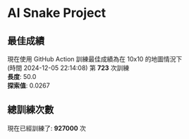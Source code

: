 
# AI Snake Project

## **最佳成績**






















































































































































































































































現在使用 GitHub Action 訓練最佳成績為在 10x10 的地圖情況下  
(時間 2024-12-05 22:14:08) 第 **723** 次訓練  
**長度**: 50.0  
**探索值**: 0.0267













































































































































































































































































































































































































































































































## 總訓練次數
現在已經訓練了: **927000** 次
